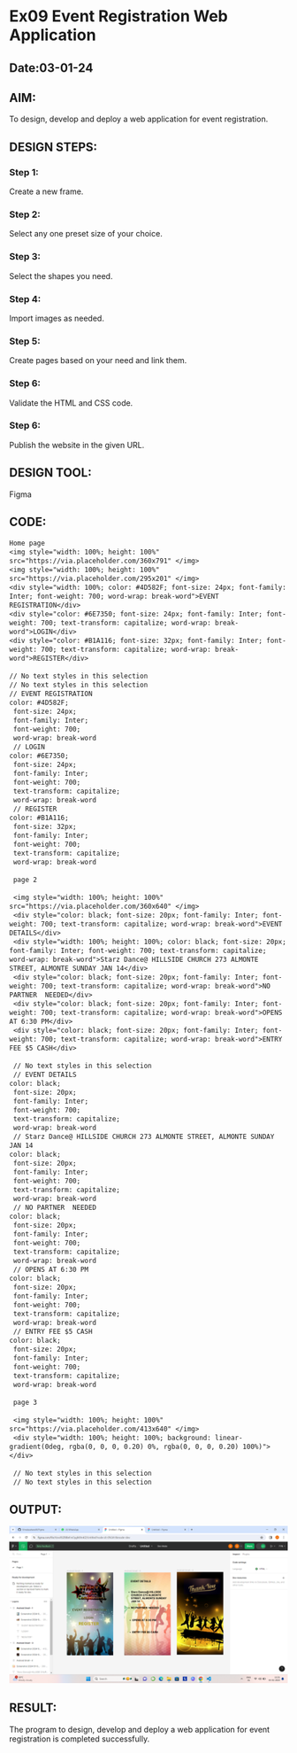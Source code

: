 # Ex09 Event Registration Web Application
## Date:03-01-24

## AIM:
To design, develop and deploy a web application for event registration.

## DESIGN STEPS:

### Step 1:
Create a new frame.

### Step 2:
Select any one preset size of your choice.

### Step 3:
Select the shapes you need.

### Step 4:
Import images as needed.

### Step 5:
Create pages based on your need and link them.

### Step 6:

Validate the HTML and CSS code.

### Step 6:

Publish the website in the given URL.

## DESIGN TOOL:
Figma

## CODE:
```
Home page
<img style="width: 100%; height: 100%" src="https://via.placeholder.com/360x791" </img>
<img style="width: 100%; height: 100%" src="https://via.placeholder.com/295x201" </img>
<div style="width: 100%; color: #4D582F; font-size: 24px; font-family: Inter; font-weight: 700; word-wrap: break-word">EVENT REGISTRATION</div>
<div style="color: #6E7350; font-size: 24px; font-family: Inter; font-weight: 700; text-transform: capitalize; word-wrap: break-word">LOGIN</div>
<div style="color: #B1A116; font-size: 32px; font-family: Inter; font-weight: 700; text-transform: capitalize; word-wrap: break-word">REGISTER</div>

// No text styles in this selection
// No text styles in this selection
// EVENT REGISTRATION
color: #4D582F;
 font-size: 24px;
 font-family: Inter;
 font-weight: 700;
 word-wrap: break-word
 // LOGIN
color: #6E7350;
 font-size: 24px;
 font-family: Inter;
 font-weight: 700;
 text-transform: capitalize;
 word-wrap: break-word
 // REGISTER
color: #B1A116;
 font-size: 32px;
 font-family: Inter;
 font-weight: 700;
 text-transform: capitalize;
 word-wrap: break-word

 page 2

 <img style="width: 100%; height: 100%" src="https://via.placeholder.com/360x640" </img>
 <div style="color: black; font-size: 20px; font-family: Inter; font-weight: 700; text-transform: capitalize; word-wrap: break-word">EVENT DETAILS</div>
 <div style="width: 100%; height: 100%; color: black; font-size: 20px; font-family: Inter; font-weight: 700; text-transform: capitalize; word-wrap: break-word">Starz Dance@ HILLSIDE CHURCH 273 ALMONTE STREET, ALMONTE SUNDAY JAN 14</div>
 <div style="color: black; font-size: 20px; font-family: Inter; font-weight: 700; text-transform: capitalize; word-wrap: break-word">NO PARTNER  NEEDED</div>
 <div style="color: black; font-size: 20px; font-family: Inter; font-weight: 700; text-transform: capitalize; word-wrap: break-word">OPENS AT 6:30 PM</div>
 <div style="color: black; font-size: 20px; font-family: Inter; font-weight: 700; text-transform: capitalize; word-wrap: break-word">ENTRY FEE $5 CASH</div>

 // No text styles in this selection
 // EVENT DETAILS
color: black;
 font-size: 20px;
 font-family: Inter;
 font-weight: 700;
 text-transform: capitalize;
 word-wrap: break-word
 // Starz Dance@ HILLSIDE CHURCH 273 ALMONTE STREET, ALMONTE SUNDAY JAN 14
color: black;
 font-size: 20px;
 font-family: Inter;
 font-weight: 700;
 text-transform: capitalize;
 word-wrap: break-word
 // NO PARTNER  NEEDED
color: black;
 font-size: 20px;
 font-family: Inter;
 font-weight: 700;
 text-transform: capitalize;
 word-wrap: break-word
 // OPENS AT 6:30 PM
color: black;
 font-size: 20px;
 font-family: Inter;
 font-weight: 700;
 text-transform: capitalize;
 word-wrap: break-word
 // ENTRY FEE $5 CASH
color: black;
 font-size: 20px;
 font-family: Inter;
 font-weight: 700;
 text-transform: capitalize;
 word-wrap: break-word

 page 3

 <img style="width: 100%; height: 100%" src="https://via.placeholder.com/413x640" </img>
 <div style="width: 100%; height: 100%; background: linear-gradient(0deg, rgba(0, 0, 0, 0.20) 0%, rgba(0, 0, 0, 0.20) 100%)"></div>

 // No text styles in this selection
 // No text styles in this selection
```

## OUTPUT:
![Alt text](<Screenshot 2024-01-03 112107.png>)

## RESULT:
The program to design, develop and deploy a web application for event registration is completed successfully.
